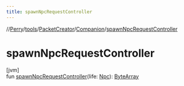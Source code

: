 ```yaml
---
title: spawnNpcRequestController
---
```

//[Perry](../../../../index.html)/[tools](../../index.html)/[PacketCreator](../index.html)/[Companion](index.html)/[spawnNpcRequestController](spawn-npc-request-controller.html)



# spawnNpcRequestController



[jvm]\
fun [spawnNpcRequestController](spawn-npc-request-controller.html)(life: [Npc](../../../server.life/-npc/index.html)): [ByteArray](https://kotlinlang.org/api/latest/jvm/stdlib/kotlin/-byte-array/index.html)




